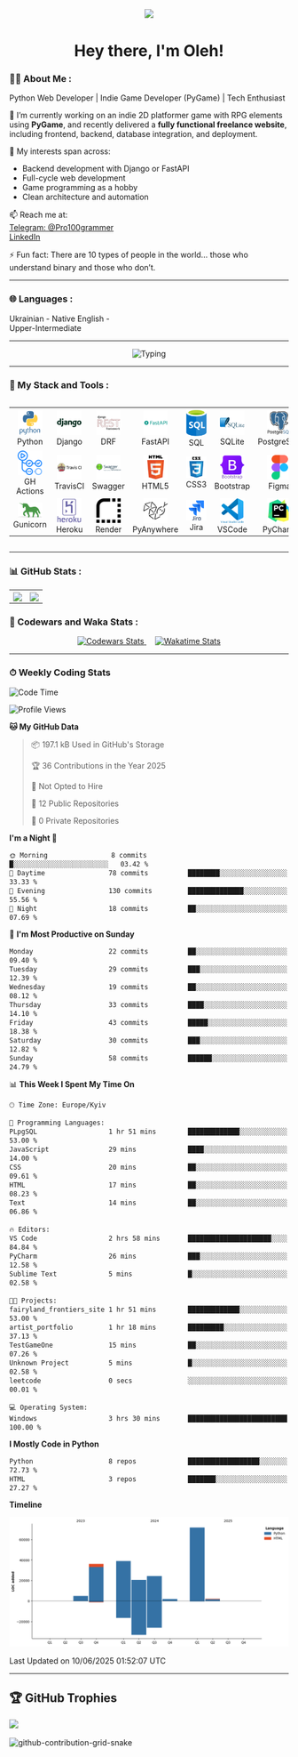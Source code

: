 <div id="header" align="center">

<img src="https://media3.giphy.com/media/v1.Y2lkPTc5MGI3NjExYTQ4aTZsMjBrZ3pkYXI1N3VhOHgxendmb2FzbDJubjZyajVwbHA3cSZlcD12MV9pbnRlcm5hbF9naWZfYnlfaWQmY3Q9Zw/KAq5w47R9rmTuvWOWa/giphy.gif" width="100"/>

<h1>
Hey there, I'm Oleh!
</h1>

</div>
  
### 👨‍💻 About Me :

Python Web Developer | Indie Game Developer (PyGame) | Tech Enthusiast

🚀 I’m currently working on an indie 2D platformer game with RPG elements using **PyGame**, and recently delivered a **fully functional freelance website**, including frontend, backend, database integration, and deployment.

🔧 My interests span across:
- Backend development with Django or FastAPI  
- Full-cycle web development  
- Game programming as a hobby  
- Clean architecture and automation

📫 Reach me at:  
[Telegram: @Pro100grammer](https://t.me/Pro100grammer)  
[LinkedIn](https://www.linkedin.com/in/pro100grammer/)

⚡ Fun fact: There are 10 types of people in the world… those who understand binary and those who don’t.

---

### 🌐 Languages :

<div style="display: flex; align-items: flex-start; align: center">
<table  align="center">
  <tr> Ukrainian - Native </tr>
  <tr> English - Upper-Intermediate </tr>
</table>
</div>

---

<div align="center">
<img src="https://readme-typing-svg.herokuapp.com?color=%2336BCF7&size=30&center=true&vCenter=true&width=1000&height=50&lines=Currently+building:+2D+RPG+game+with+PyGame!;Learning+Django,+FastAPI+,+and+more...;Let's+connect!+%F0%9F%91%89;" alt="Typing" />
</div>

---

### 🧰 My Stack and Tools :

<div style="display: flex; align-items: flex-start; align: center">
<table align="center">
  <tr>
    <td align="center" width="88"><img src="./images/python.svg" width="44"/><br>Python</td>
    <td align="center" width="88"><img src="./images/django.svg" width="44"/><br>Django</td>
    <td align="center" width="88"><img src="./images/djangorest.svg" width="44"/><br>DRF</td>
    <td align="center" width="88"><img src="./images/fastapi.svg" width="44"/><br>FastAPI</td>
    <td align="center" width="88"><img src="./images/sql.svg" width="44"/><br>SQL</td>
    <td align="center" width="88"><img src="./images/sqlite.svg" width="44"/><br>SQLite</td>
    <td align="center" width="88"><img src="./images/postgresql.svg" width="44"/><br>PostgreSQL</td>
    <td align="center" width="88"><img src="./images/redis.svg" width="44"/><br>Redis</td>
    <td align="center" width="88"><img src="./images/git.svg" width="44"/><br>Git</td>
    <td align="center" width="88"><img src="./images/github.svg" width="44"/><br>GitHub</td>
  </tr>
  <tr>
    <td align="center" width="88"><img src="./images/githubactions.svg" width="44"/><br>GH Actions</td>
    <td align="center" width="88"><img src="./images/travis.svg" width="44"/><br>TravisCI</td>
    <td align="center" width="88"><img src="./images/swagger.svg" width="44"/><br>Swagger</td>
    <td align="center" width="88"><img src="./images/html5.svg" width="44"/><br>HTML5</td>
    <td align="center" width="88"><img src="./images/css3.svg" width="44"/><br>CSS3</td>
    <td align="center" width="88"><img src="./images/bootstrap.svg" width="44"/><br>Bootstrap</td>
    <td align="center" width="88"><img src="./images/figma.svg" width="44"/><br>Figma</td>
    <td align="center" width="88"><img src="./images/docker.svg" width="44"/><br>Docker</td>
    <td align="center" width="88"><img src="./images/linux.svg" width="44"/><br>Linux</td>
    <td align="center" width="88"><img src="./images/nginx.svg" width="44"/><br>Nginx</td>
  </tr>
  <tr>
    <td align="center" width="88"><img src="./images/gunicorn.svg" width="44"/><br>Gunicorn</td>
    <td align="center" width="88"><img src="./images/heroku.svg" width="44"/><br>Heroku</td>
    <td align="center" width="88"><img src="./images/render.svg" width="44"/><br>Render</td>
    <td align="center" width="88"><img src="./images/pythonanywhere.svg" width="44"/><br>PyAnywhere</td>
    <td align="center" width="88"><img src="./images/jira.svg" width="44"/><br>Jira</td>
    <td align="center" width="88"><img src="./images/vscode.svg" width="44"/><br>VSCode</td>
    <td align="center" width="88"><img src="./images/pycharm.svg" width="44"/><br>PyCharm</td>
    <td align="center" width="88"><img src="./images/sublime.svg" width="44"/><br>Sublime</td>
    <td align="center" width="88"><img src="./images/codepen.svg" width="44"/><br>CodePen</td>
    <td align="center" width="88"></td>
  </tr>
</table>
</div>

---

### 📊 GitHub Stats :

<table align="center">
  <tr>
    <td>
      <img align="center" src="https://github-readme-stats.vercel.app/api?username=Pro100grammist&show_icons=true&theme=tokyonight&hide_border=true" />
    </td>
    <td>
      <img align="center" src="https://github-readme-stats.vercel.app/api/top-langs/?username=Pro100grammist&layout=compact&theme=tokyonight&hide_border=true" />
    </td>
  </tr>
</table>

### 🧠 Codewars and Waka Stats :

<div align="center">
  <a href="https://www.codewars.com/users/Pro100grammist">
    <img src="https://www.codewars.com/users/Pro100grammist/badges/small" alt="Codewars Stats">
  </a>
  &nbsp;&nbsp;&nbsp;
  <a href="https://wakatime.com/@094cb508-d44f-4c85-9e2b-650e66ebd568">
    <img src="https://wakatime.com/badge/user/094cb508-d44f-4c85-9e2b-650e66ebd568.svg" alt="Wakatime Stats">
  </a>
</div>

---

### ⏱ Weekly Coding Stats

<!--START_SECTION:waka-->
![Code Time](http://img.shields.io/badge/Code%20Time-1%2C635%20hrs%2057%20mins-blue)

![Profile Views](http://img.shields.io/badge/Profile%20Views-3-blue)

**🐱 My GitHub Data** 

> 📦 197.1 kB Used in GitHub's Storage 
 > 
> 🏆 36 Contributions in the Year 2025
 > 
> 🚫 Not Opted to Hire
 > 
> 📜 12 Public Repositories 
 > 
> 🔑 0 Private Repositories 
 > 
**I'm a Night 🦉** 

```text
🌞 Morning                8 commits           █░░░░░░░░░░░░░░░░░░░░░░░░   03.42 % 
🌆 Daytime                78 commits          ████████░░░░░░░░░░░░░░░░░   33.33 % 
🌃 Evening                130 commits         ██████████████░░░░░░░░░░░   55.56 % 
🌙 Night                  18 commits          ██░░░░░░░░░░░░░░░░░░░░░░░   07.69 % 
```
📅 **I'm Most Productive on Sunday** 

```text
Monday                   22 commits          ██░░░░░░░░░░░░░░░░░░░░░░░   09.40 % 
Tuesday                  29 commits          ███░░░░░░░░░░░░░░░░░░░░░░   12.39 % 
Wednesday                19 commits          ██░░░░░░░░░░░░░░░░░░░░░░░   08.12 % 
Thursday                 33 commits          ████░░░░░░░░░░░░░░░░░░░░░   14.10 % 
Friday                   43 commits          █████░░░░░░░░░░░░░░░░░░░░   18.38 % 
Saturday                 30 commits          ███░░░░░░░░░░░░░░░░░░░░░░   12.82 % 
Sunday                   58 commits          ██████░░░░░░░░░░░░░░░░░░░   24.79 % 
```


📊 **This Week I Spent My Time On** 

```text
🕑︎ Time Zone: Europe/Kyiv

💬 Programming Languages: 
PLpgSQL                  1 hr 51 mins        █████████████░░░░░░░░░░░░   53.00 % 
JavaScript               29 mins             ████░░░░░░░░░░░░░░░░░░░░░   14.00 % 
CSS                      20 mins             ██░░░░░░░░░░░░░░░░░░░░░░░   09.61 % 
HTML                     17 mins             ██░░░░░░░░░░░░░░░░░░░░░░░   08.23 % 
Text                     14 mins             ██░░░░░░░░░░░░░░░░░░░░░░░   06.86 % 

🔥 Editors: 
VS Code                  2 hrs 58 mins       █████████████████████░░░░   84.84 % 
PyCharm                  26 mins             ███░░░░░░░░░░░░░░░░░░░░░░   12.58 % 
Sublime Text             5 mins              █░░░░░░░░░░░░░░░░░░░░░░░░   02.58 % 

🐱‍💻 Projects: 
fairyland_frontiers_site 1 hr 51 mins        █████████████░░░░░░░░░░░░   53.00 % 
artist_portfolio         1 hr 18 mins        █████████░░░░░░░░░░░░░░░░   37.13 % 
TestGameOne              15 mins             ██░░░░░░░░░░░░░░░░░░░░░░░   07.26 % 
Unknown Project          5 mins              █░░░░░░░░░░░░░░░░░░░░░░░░   02.58 % 
leetcode                 0 secs              ░░░░░░░░░░░░░░░░░░░░░░░░░   00.01 % 

💻 Operating System: 
Windows                  3 hrs 30 mins       █████████████████████████   100.00 % 
```

**I Mostly Code in Python** 

```text
Python                   8 repos             ██████████████████░░░░░░░   72.73 % 
HTML                     3 repos             ███████░░░░░░░░░░░░░░░░░░   27.27 % 
```



**Timeline**

![Lines of Code chart](https://raw.githubusercontent.com/Pro100grammist/Pro100grammist/main/assets/bar_graph.png)


 Last Updated on 10/06/2025 01:52:07 UTC
<!--END_SECTION:waka-->

---

## 🏆 GitHub Trophies
![](https://github-profile-trophy.vercel.app/?username=Pro100grammist&theme=radical&no-frame=false&no-bg=true&margin-w=4&exclude=Followers,Stars,Forks,PullRequest,Issues,Reviews)


![github-contribution-grid-snake](https://raw.githubusercontent.com/Pro100grammist/Pro100grammist/output/github-contribution-grid-snake.svg)



<!-- ### 🧰 My Stack and Tools

![Python](https://img.shields.io/badge/Python-3670A0?style=for-the-badge&logo=python&logoColor=ffdd54)
![Django](https://img.shields.io/badge/Django-092E20?style=for-the-badge&logo=django&logoColor=white)
![FastAPI](https://img.shields.io/badge/FastAPI-005571?style=for-the-badge&logo=fastapi)
![PostgreSQL](https://img.shields.io/badge/PostgreSQL-316192?style=for-the-badge&logo=postgresql&logoColor=white)
![Redis](https://img.shields.io/badge/Redis-DD0031?style=for-the-badge&logo=redis&logoColor=white)
![Git](https://img.shields.io/badge/Git-F05033?style=for-the-badge&logo=git&logoColor=white) -->

<!-- 
### 🚀 Featured Projects

- 🔥 [Awesome RPG Game](https://github.com/Pro100grammist/my-rpg-game)
- 🌐 [Freelance Website Project](https://github.com/Pro100grammist/freelance-site) -->
